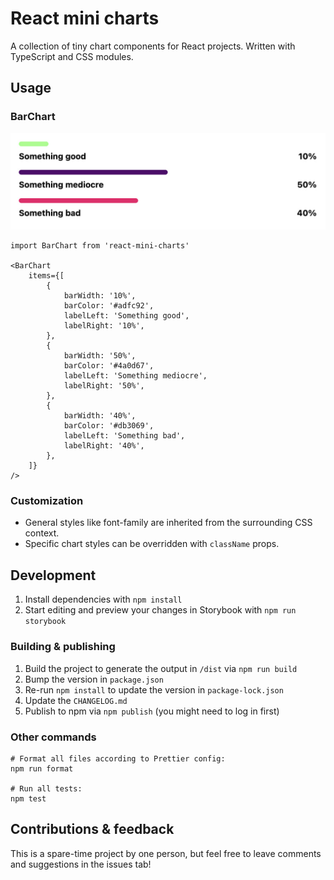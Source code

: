 # React mini charts

A collection of tiny chart components for React projects. Written with TypeScript and CSS modules.

## Usage

### BarChart

![A bar chart with three items](./screenshots/BarChart.jpg)

```tsx
import BarChart from 'react-mini-charts'

<BarChart
	items={[
		{
			barWidth: '10%',
			barColor: '#adfc92',
			labelLeft: 'Something good',
			labelRight: '10%',
		},
		{
			barWidth: '50%',
			barColor: '#4a0d67',
			labelLeft: 'Something mediocre',
			labelRight: '50%',
		},
		{
			barWidth: '40%',
			barColor: '#db3069',
			labelLeft: 'Something bad',
			labelRight: '40%',
		},
	]}
/>
```

### Customization

- General styles like font-family are inherited from the surrounding CSS context.
- Specific chart styles can be overridden with `className` props.


## Development

1. Install dependencies with `npm install`
2. Start editing and preview your changes in Storybook with `npm run storybook`

### Building & publishing

1. Build the project to generate the output in `/dist` via `npm run build`
2. Bump the version in `package.json`
3. Re-run `npm install` to update the version in `package-lock.json`
4. Update the `CHANGELOG.md`
5. Publish to npm via `npm publish` (you might need to log in first)

### Other commands

```shell
# Format all files according to Prettier config:
npm run format

# Run all tests:
npm test
```

## Contributions & feedback

This is a spare-time project by one person, but feel free to leave comments and suggestions in the issues tab!
